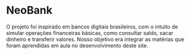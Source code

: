 # NeoBank
O projeto foi inspirado em bancos digitais brasileiros, com o intuito de simular operações financeiras básicas, como consultar saldo, sacar dinheiro e transferir valores. Nosso objetivo era integrar as matérias que foram aprendidas em aula no desenvolvimento deste site.
